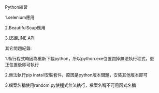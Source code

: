 Python練習

1.selenium應用

2.BeautifulSoup應用

3.認識LINE API

其它問題紀錄:

1.執行程式時因為重新下載python，所以python.exe位置跑掉無法執行程式，更正位置後即可執行

2.無法執行pip install安裝套件，原因是python版本問題，安裝其他版本即可

3.檔案名稱使用random.py使程式無法執行，檔案名稱不可用函式名稱
